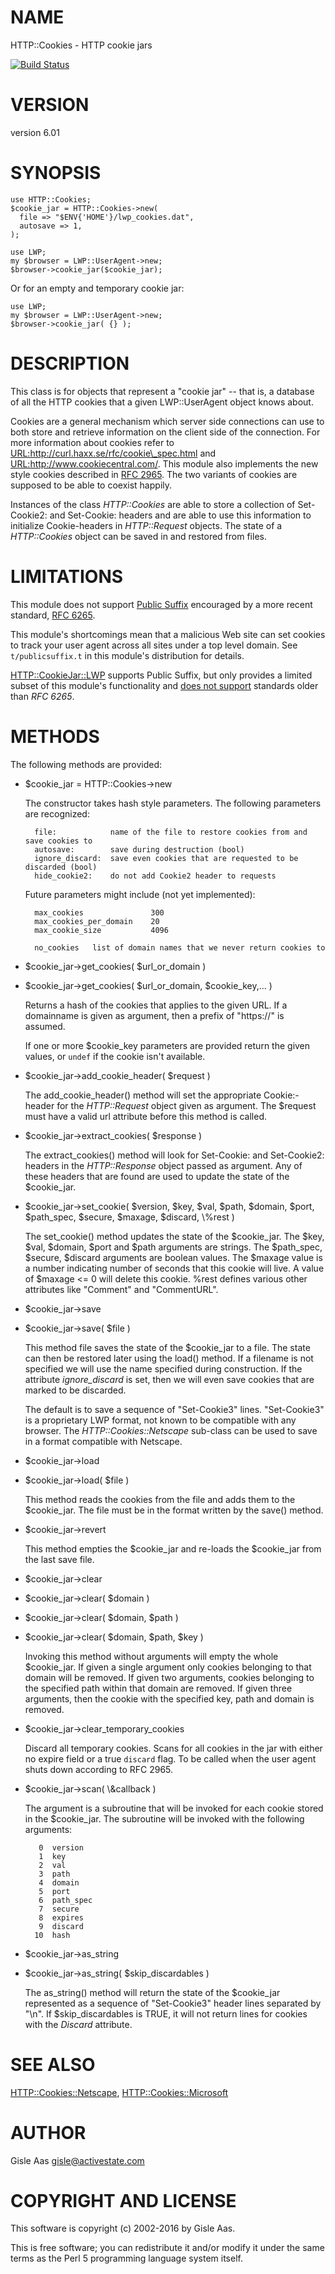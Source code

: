 # NAME

HTTP::Cookies - HTTP cookie jars

[![Build Status](https://travis-ci.org/libwww-perl/http-cookies.png?branch=master)](https://travis-ci.org/libwww-perl/http-cookies)

# VERSION

version 6.01

# SYNOPSIS

    use HTTP::Cookies;
    $cookie_jar = HTTP::Cookies->new(
      file => "$ENV{'HOME'}/lwp_cookies.dat",
      autosave => 1,
    );

    use LWP;
    my $browser = LWP::UserAgent->new;
    $browser->cookie_jar($cookie_jar);

Or for an empty and temporary cookie jar:

    use LWP;
    my $browser = LWP::UserAgent->new;
    $browser->cookie_jar( {} );

# DESCRIPTION

This class is for objects that represent a "cookie jar" -- that is, a
database of all the HTTP cookies that a given LWP::UserAgent object
knows about.

Cookies are a general mechanism which server side connections can use
to both store and retrieve information on the client side of the
connection.  For more information about cookies refer to
<URL:http://curl.haxx.se/rfc/cookie\_spec.html> and
<URL:http://www.cookiecentral.com/>.  This module also implements the
new style cookies described in [RFC 2965](https://tools.ietf.org/html/rfc2965).
The two variants of cookies are supposed to be able to coexist happily.

Instances of the class _HTTP::Cookies_ are able to store a collection
of Set-Cookie2: and Set-Cookie: headers and are able to use this
information to initialize Cookie-headers in _HTTP::Request_ objects.
The state of a _HTTP::Cookies_ object can be saved in and restored from
files.

# LIMITATIONS

This module does not support [Public Suffix](https://publicsuffix.org/) encouraged by a more recent standard, [RFC
6265](https://tools.ietf.org/html/rfc6265).

This module's shortcomings mean that a malicious Web site can set
cookies to track your user agent across all sites under a top level
domain.  See `t/publicsuffix.t` in this module's distribution for
details.

[HTTP::CookieJar::LWP](https://metacpan.org/pod/HTTP::CookieJar::LWP) supports Public Suffix, but only provides a
limited subset of this module's functionality and [does not
support](https://metacpan.org/pod/HTTP::CookieJar#LIMITATIONS-AND-CAVEATS) standards older than
_RFC 6265_.

# METHODS

The following methods are provided:

- $cookie\_jar = HTTP::Cookies->new

    The constructor takes hash style parameters.  The following
    parameters are recognized:

        file:            name of the file to restore cookies from and save cookies to
        autosave:        save during destruction (bool)
        ignore_discard:  save even cookies that are requested to be discarded (bool)
        hide_cookie2:    do not add Cookie2 header to requests

    Future parameters might include (not yet implemented):

        max_cookies               300
        max_cookies_per_domain    20
        max_cookie_size           4096

        no_cookies   list of domain names that we never return cookies to

- $cookie\_jar->get\_cookies( $url\_or\_domain )
- $cookie\_jar->get\_cookies( $url\_or\_domain, $cookie\_key,... )

    Returns a hash of the cookies that applies to the given URL. If a
    domainname is given as argument, then a prefix of "https://" is assumed.

    If one or more $cookie\_key parameters are provided return the given values,
    or `undef` if the cookie isn't available.

- $cookie\_jar->add\_cookie\_header( $request )

    The add\_cookie\_header() method will set the appropriate Cookie:-header
    for the _HTTP::Request_ object given as argument.  The $request must
    have a valid url attribute before this method is called.

- $cookie\_jar->extract\_cookies( $response )

    The extract\_cookies() method will look for Set-Cookie: and
    Set-Cookie2: headers in the _HTTP::Response_ object passed as
    argument.  Any of these headers that are found are used to update
    the state of the $cookie\_jar.

- $cookie\_jar->set\_cookie( $version, $key, $val, $path, $domain, $port, $path\_spec, $secure, $maxage, $discard, \\%rest )

    The set\_cookie() method updates the state of the $cookie\_jar.  The
    $key, $val, $domain, $port and $path arguments are strings.  The
    $path\_spec, $secure, $discard arguments are boolean values. The $maxage
    value is a number indicating number of seconds that this cookie will
    live.  A value of $maxage <= 0 will delete this cookie.  %rest defines
    various other attributes like "Comment" and "CommentURL".

- $cookie\_jar->save
- $cookie\_jar->save( $file )

    This method file saves the state of the $cookie\_jar to a file.
    The state can then be restored later using the load() method.  If a
    filename is not specified we will use the name specified during
    construction.  If the attribute _ignore\_discard_ is set, then we
    will even save cookies that are marked to be discarded.

    The default is to save a sequence of "Set-Cookie3" lines.
    "Set-Cookie3" is a proprietary LWP format, not known to be compatible
    with any browser.  The _HTTP::Cookies::Netscape_ sub-class can
    be used to save in a format compatible with Netscape.

- $cookie\_jar->load
- $cookie\_jar->load( $file )

    This method reads the cookies from the file and adds them to the
    $cookie\_jar.  The file must be in the format written by the save()
    method.

- $cookie\_jar->revert

    This method empties the $cookie\_jar and re-loads the $cookie\_jar
    from the last save file.

- $cookie\_jar->clear
- $cookie\_jar->clear( $domain )
- $cookie\_jar->clear( $domain, $path )
- $cookie\_jar->clear( $domain, $path, $key )

    Invoking this method without arguments will empty the whole
    $cookie\_jar.  If given a single argument only cookies belonging to
    that domain will be removed.  If given two arguments, cookies
    belonging to the specified path within that domain are removed.  If
    given three arguments, then the cookie with the specified key, path
    and domain is removed.

- $cookie\_jar->clear\_temporary\_cookies

    Discard all temporary cookies. Scans for all cookies in the jar
    with either no expire field or a true `discard` flag. To be
    called when the user agent shuts down according to RFC 2965.

- $cookie\_jar->scan( \\&callback )

    The argument is a subroutine that will be invoked for each cookie
    stored in the $cookie\_jar.  The subroutine will be invoked with
    the following arguments:

         0  version
         1  key
         2  val
         3  path
         4  domain
         5  port
         6  path_spec
         7  secure
         8  expires
         9  discard
        10  hash

- $cookie\_jar->as\_string
- $cookie\_jar->as\_string( $skip\_discardables )

    The as\_string() method will return the state of the $cookie\_jar
    represented as a sequence of "Set-Cookie3" header lines separated by
    "\\n".  If $skip\_discardables is TRUE, it will not return lines for
    cookies with the _Discard_ attribute.

# SEE ALSO

[HTTP::Cookies::Netscape](https://metacpan.org/pod/HTTP::Cookies::Netscape), [HTTP::Cookies::Microsoft](https://metacpan.org/pod/HTTP::Cookies::Microsoft)

# AUTHOR

Gisle Aas <gisle@activestate.com>

# COPYRIGHT AND LICENSE

This software is copyright (c) 2002-2016 by Gisle Aas.

This is free software; you can redistribute it and/or modify it under
the same terms as the Perl 5 programming language system itself.
